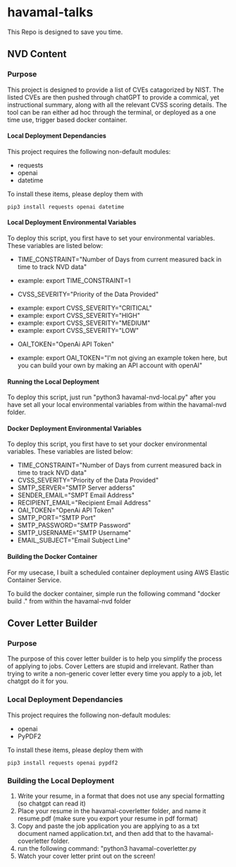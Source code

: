 # havamal-talks
This Repo is designed to save you time.
## NVD Content
### Purpose
This project is designed to provide a list of CVEs catagorized by NIST. The listed CVEs are then pushed through chatGPT to provide a commical, yet instructional summary, along with all the relevant CVSS scoring details. The tool can be ran either ad hoc through the terminal, or deployed as a one time use, trigger based docker container. 

#### Local Deployment Dependancies
This project requires the following non-default modules:

* requests
* openai
* datetime

To install these items, please deploy them with 
~~~~
pip3 install requests openai datetime
~~~~
#### Local Deployment Environmental Variables
To deploy this script, you first have to set your environmental variables. These variables are listed below:

* TIME_CONSTRAINT="Number of Days from current measured back in time to track NVD data"
- example: export TIME_CONSTRAINT=1
* CVSS_SEVERITY="Priority of the Data Provided"
- example: export CVSS_SEVERITY="CRITICAL"
- example: export CVSS_SEVERITY="HIGH"
- example: export CVSS_SEVERITY="MEDIUM"
- example: export CVSS_SEVERITY="LOW"
* OAI_TOKEN="OpenAi API Token"
- example: export OAI_TOKEN="I'm not giving an example token here, but you can build your own by making an API account with openAI"

#### Running the Local Deployment

To deploy this script, just run "python3 havamal-nvd-local.py" after you have set all your local environmental variables from within the havamal-nvd folder. 

#### Docker Deployment Environmental Variables
To deploy this script, you first have to set your docker environmental variables. These variables are listed below:

* TIME_CONSTRAINT="Number of Days from current measured back in time to track NVD data"
* CVSS_SEVERITY="Priority of the Data Provided"
* SMTP_SERVER="SMTP Server adderss"
* SENDER_EMAIL="SMPT Email Address"
* RECIPIENT_EMAIL="Recipient Email Address"
* OAI_TOKEN="OpenAi API Token"
* SMTP_PORT="SMTP Port"
* SMTP_PASSWORD="SMTP Password"
* SMTP_USERNAME="SMTP Username"
* EMAIL_SUBJECT="Email Subject Line"

#### Building the Docker Container

For my usecase, I built a scheduled container deployment using AWS Elastic Container Service.

To build the docker container, simple run the following command "docker build ." from within the havamal-nvd folder

## Cover Letter Builder
### Purpose
The purpose of this cover letter builder is to help you simplify the process of applying to jobs. Cover Letters are stupid and irrelevant. Rather than trying to write a non-generic cover letter every time you apply to a job, let chatgpt do it for you.

### Local Deployment Dependancies
This project requires the following non-default modules:

* openai
* PyPDF2

To install these items, please deploy them with
~~~~
pip3 install requests openai pypdf2
~~~~

### Building the Local Deployment
1. Write your resume, in a format that does not use any special formatting (so chatgpt can read it)
2. Place your resume in the havamal-coverletter folder, and name it resume.pdf (make sure you export your resume in pdf format)
3. Copy and paste the job application you are applying to as a txt document named application.txt, and then add that to the havamal-coverletter folder. 
4. run the following command: "python3 havamal-coverletter.py
5. Watch your cover letter print out on the screen!
